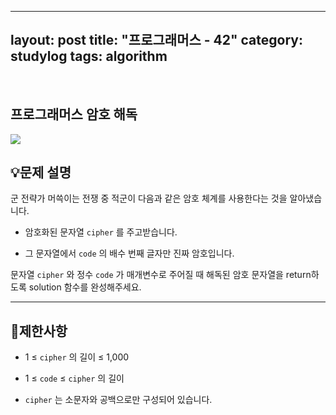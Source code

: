 ﻿
---
layout: post
title: "프로그래머스 - 42"
category: studylog
tags: algorithm
---

<br>

## 프로그래머스 암호 해독


![](https://velog.velcdn.com/images/dlsdud9098/post/e1464da6-734f-4172-a5d3-8df73b71a328/image.png)
## 💡문제 설명
군 전략가 머쓱이는 전쟁 중 적군이 다음과 같은 암호 체계를 사용한다는 것을 알아냈습니다.


* 암호화된 문자열 ```cipher```
를 주고받습니다.




* 그 문자열에서 ```code```
의 배수 번째 글자만 진짜 암호입니다.


문자열 ```cipher```
와 정수 ```code```
가 매개변수로 주어질 때 해독된 암호 문자열을 return하도록 solution 함수를 완성해주세요.


---




## 🚫제한사항


* 1 ≤ ```cipher```
의 길이 ≤ 1,000




* 1 ≤ ```code```
 ≤ ```cipher```
의 길이




* ```cipher```
는 소문자와 공백으로만 구성되어 있습니다.
